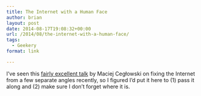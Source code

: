 ```yaml
---
title: The Internet with a Human Face
author: brian
layout: post
date: 2014-08-17T19:08:32+00:00
url: /2014/08/the-internet-with-a-human-face/
tags:
  - Geekery
format: link

---
```

I&#8217;ve seen this [fairly excellent talk][1] by Maciej Cegłowski on fixing the Internet from a few separate angles recently, so I figured I&#8217;d put it here to (1) pass it along and (2) make sure I don&#8217;t forget where it is.

 [1]: http://idlewords.com/bt14.htm